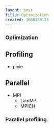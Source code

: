 ```yaml
---
layout: post
title: Optimization
created: 1086138123
---
```

### Optimization

## Profiling
* pixie

## Parallel
* MPI
    * LamMPI
    * MPICH

### Parallel profiling


